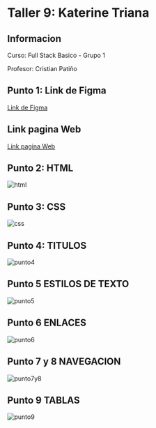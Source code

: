 <h1>Taller 9: Katerine Triana</h1>

<h2>Informacion</h2>
<p>Curso: Full Stack Basico - Grupo 1</p>
<p>Profesor: Cristian Patiño</p>

<h2>Punto 1: Link de Figma</h2>
<a href="https://www.figma.com/file/QDUJ3G0cRozozbcmGZHL7G/Katerine-Triana-Figma-Exercise?type=design&node-id=6%3A1246&t=NVSzBQTxOAV4UjZg-1"> Link de Figma</a> 

<h2>Link pagina Web</h2>
<a href="https://katerinetriana14.github.io/talle-9-full-stack/"> Link pagina Web</a> 

<h2>Punto 2: HTML</h2>
<img src="./Public/Images/html.png" alt="html"> 

<h2>Punto 3: CSS</h2>
<img src="./Public/Images/css.png.png" alt="css"> 

<h2>Punto 4: TITULOS</h2>
<img src="./Public/Images/desarrollo-punto-4.png" alt="punto4">

<h2>Punto 5 ESTILOS DE TEXTO</h2>
<img src="./Public/Images/desarrollo-punto-5.png" alt="punto5">

<h2>Punto 6 ENLACES</h2>
<img src="./Public/Images/desarrollo-punto-6.png" alt="punto6">

<h2>Punto 7 y 8 NAVEGACION</h2>
<img src="./Public/Images/desarrollo-punto-7y8.png" alt="punto7y8">

<h2>Punto 9 TABLAS</h2>
<img src="./Public/Images/desarrollo-punto-9.png" alt="punto9">


